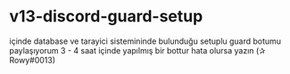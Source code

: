 # v13-discord-guard-setup
içinde database ve tarayici sistemininde bulunduğu setuplu guard botumu paylaşıyorum 3 - 4 saat içinde yapılmış bir bottur hata olursa yazın (✰ Rowy#0013)
